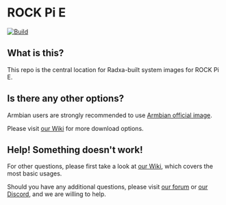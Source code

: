 # ROCK Pi E
[![Build](https://github.com/radxa-build/rock-pi-e/workflows/Build/badge.svg)](https://github.com/radxa-build/rock-pi-e/actions/workflows/build.yml)

## What is this?

This repo is the central location for Radxa-built system images for ROCK Pi E.

## Is there any other options?

Armbian users are strongly recommended to use [Armbian official image](https://www.armbian.com/rockpie/).

Please visit [our Wiki](https://wiki.radxa.com/RockpiE/downloads) for more download options.

## Help! Something doesn't work!

For other questions, please first take a look at [our Wiki](https://wiki.radxa.com/RockpiE), which covers the most basic usages.

Should you have any additional questions, please visit [our forum](https://forum.radxa.com/) or [our Discord](https://rock.sh/go), and we are willing to help.
